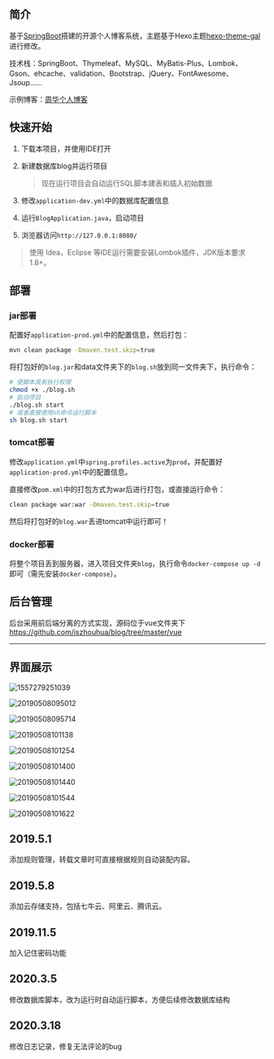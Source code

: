 简介
----

基于[SpringBoot](https://github.com/spring-projects/spring-boot)搭建的开源个人博客系统，主题基于Hexo主题[hexo-theme-gal](https://github.com/ZEROKISEKI/hexo-theme-gal)进行修改。

技术栈：SpringBoot、Thymeleaf、MySQL、MyBatis-Plus、Lombok、Gson、ehcache、validation、Bootstrap、jQuery、FontAwesome、Jsoup……

示例博客：[周华个人博客](https://www.iszhouhua.com)

## 快速开始

1. 下载本项目，并使用IDE打开
2. 新建数据库blog并运行项目
	
	> 现在运行项目会自动运行SQL脚本建表和插入初始数据
3. 修改`application-dev.yml`中的数据库配置信息
4. 运行`BlogApplication.java`，启动项目
5. 浏览器访问`http://127.0.0.1:8080/`

> 使用 Idea，Eclipse 等IDE运行需要安装Lombok插件，JDK版本要求1.8+。

部署
----

### jar部署

配置好`application-prod.yml`中的配置信息，然后打包：

```bash
mvn clean package -Dmaven.test.skip=true
```

将打包好的`blog.jar`和data文件夹下的`blog.sh`放到同一文件夹下，执行命令：

```bash
# 使脚本具有执行权限
chmod +x ./blog.sh
# 启动项目
./blog.sh start
# 或者直接使用sh命令运行脚本
sh blog.sh start
```

### tomcat部署

修改`application.yml`中`spring.profiles.active`为`prod`，并配置好`application-prod.yml`中的配置信息。

直接修改`pom.xml`中的打包方式为war后进行打包，或直接运行命令：

```bash
clean package war:war -Dmaven.test.skip=true
```

然后将打包好的`blog.war`丢进tomcat中运行即可！

### docker部署

将整个项目丢到服务器，进入项目文件夹`blog`，执行命令`docker-compose up -d`即可（需先安装`docker-compose`）。

后台管理
--------

后台采用前后端分离的方式实现，源码位于vue文件夹下<https://github.com/iszhouhua/blog/tree/master/vue>

------

## 界面展示

![1557279251039](http://img.iszhouhua.com/printscreen/20190508093436.png)

![20190508095012](http://img.iszhouhua.com/printscreen/20190508095012.png)

![20190508095714](http://img.iszhouhua.com/printscreen/20190508095714.png)

![20190508101138](http://img.iszhouhua.com/printscreen/20190508101138.png)

![20190508101254](http://img.iszhouhua.com/printscreen/20190508101254.png)

![20190508101400](http://img.iszhouhua.com/printscreen/20190508101400.png)

![20190508101440](http://img.iszhouhua.com/printscreen/20190508101440.png)

![20190508101544](http://img.iszhouhua.com/printscreen/20190508101544.png)

![20190508101622](http://img.iszhouhua.com/printscreen/20190508101622.png)

## 2019.5.1 

添加规则管理，转载文章时可直接根据规则自动装配内容。

## 2019.5.8

添加云存储支持，包括七牛云、阿里云、腾讯云。

## 2019.11.5

加入记住密码功能

## 2020.3.5

修改数据库脚本，改为运行时自动运行脚本，方便后续修改数据库结构

## 2020.3.18

修改日志记录，修复无法评论的bug